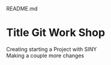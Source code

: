 README.md
# Title Git Work Shop
 Creating starting a Project with SINY	
 Making a couple more changes